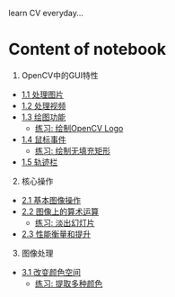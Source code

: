 learn CV everyday...

# Content of notebook

1. OpenCV中的GUI特性
- [1.1 处理图片](https://github.com/jerry729/learnOpenCV/blob/main/GUI%20features/picture.ipynb)
- [1.2 处理视频](https://github.com/jerry729/learnOpenCV/blob/main/GUI%20features/video.ipynb)
- [1.3 绘图功能](https://github.com/jerry729/learnOpenCV/blob/main/GUI%20features/paint.ipynb)
    - [练习: 绘制OpenCV Logo](https://github.com/jerry729/learnOpenCV/blob/main/GUI%20features/opencvLogo.ipynb)
- [1.4 鼠标事件](https://github.com/jerry729/learnOpenCV/blob/main/GUI%20features/mouse.ipynb)
    - [练习: 绘制无填充矩形](https://github.com/jerry729/learnOpenCV/blob/main/GUI%20features/hollow_rec.py)
- [1.5 轨迹栏](https://github.com/jerry729/learnOpenCV/blob/main/GUI%20features/trackbar.ipynb)

2. 核心操作
- [2.1 基本图像操作](https://github.com/jerry729/learnOpenCV/blob/main/coreOperation/basic.ipynb)
- [2.2 图像上的算术运算](https://github.com/jerry729/learnOpenCV/blob/main/coreOperation/arithmetic.ipynb)
    - [练习: 淡出幻灯片](https://github.com/jerry729/learnOpenCV/blob/main/coreOperation/slides.ipynb)
- [2.3 性能衡量和提升](https://github.com/jerry729/learnOpenCV/blob/main/coreOperation/evaluate.ipynb)

3. 图像处理
- [3.1 改变颜色空间](https://github.com/jerry729/learnOpenCV/blob/main/imageProcessing/cvtcolor.ipynb)
    - [练习: 提取多种颜色](https://github.com/jerry729/learnOpenCV/blob/main/imageProcessing/track3colors.ipynb)